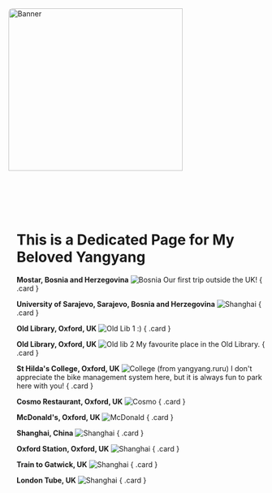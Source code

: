 <div style="margin: 0 -1rem 2rem; padding: 0;">
  <img src="/assets/yangyang/yangyang_and_i_exam.jpg" alt="Banner" style="width: 80%; max-height: 400px; object-fit: cover; border-radius: 8px;">
</div>

# This is a Dedicated Page for My Beloved Yangyang

<div class="grid" markdown>

**Mostar, Bosnia and Herzegovina** ![Bosnia](/assets/yangyang/yangyang_and_i_mostar.jpg) Our first trip outside the UK!
{ .card }

**University of Sarajevo, Sarajevo, Bosnia and Herzegovina** ![Shanghai](/assets/yangyang/yangyang_and_i_univ_sarajevo.jpg) 
{ .card }

**Old Library, Oxford, UK** ![Old Lib 1](/assets/yangyang/yangyang_and_i_oldlib1.jpg) :)
{ .card }

**Old Library, Oxford, UK** ![Old lib 2](/assets/yangyang/yangyang_and_i_oldlib2.jpg) My favourite place in the Old Library.
{ .card }

**St Hilda's College, Oxford, UK** ![College](/assets/yangyang/yangyang_and_i_college.jpg) (from yangyang.ruru) I don't appreciate the bike management system here, but it is always fun to park here with you!
{ .card }

**Cosmo Restaurant, Oxford, UK** ![Cosmo](/assets/yangyang/yangyang_and_i_cosmo.jpg) 
{ .card }

**McDonald's, Oxford, UK** ![McDonald](/assets/yangyang/yangyang_and_i_mcdonald.jpg) 
{ .card }

**Shanghai, China** ![Shanghai](/assets/yangyang/yangyang_and_i_shanghai.jpg) 
{ .card }

**Oxford Station, Oxford, UK** ![Shanghai](/assets/yangyang/yangyang_and_i_station.jpg) 
{ .card }

**Train to Gatwick, UK** ![Shanghai](/assets/yangyang/yangyang_and_i_train_gatwick.jpg) 
{ .card }

**London Tube, UK** ![Shanghai](/assets/yangyang/yangyang_and_i_tube.jpg) 
{ .card }


</div>


